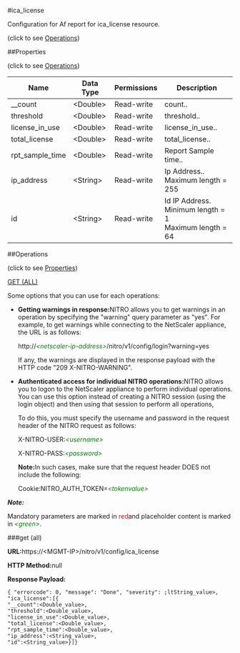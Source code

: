 #ica_license



Configuration for Af report for ica_license resource.

<span>(click to see [Operations](#operations))</span>



##Properties 

<span>(click to see [Operations](#operations))</span>





<table><thead><tr><th>Name</th><th>Data Type</th><th>Permissions</th><th>Description</th></tr></thead><tbody><tr><td>__count</td><td>&lt;Double></td><td>Read-write</td><td>count..</td></tr><tr><td>threshold</td><td>&lt;Double></td><td>Read-write</td><td>threshold..</td></tr><tr><td>license_in_use</td><td>&lt;Double></td><td>Read-write</td><td>license_in_use..</td></tr><tr><td>total_license</td><td>&lt;Double></td><td>Read-write</td><td>total_license..</td></tr><tr><td>rpt_sample_time</td><td>&lt;Double></td><td>Read-write</td><td>Report Sample time..</td></tr><tr><td>ip_address</td><td>&lt;String></td><td>Read-write</td><td>Ip Address..<br>Maximum length = 255</td></tr><tr><td>id</td><td>&lt;String></td><td>Read-write</td><td>Id IP Address.<br>Minimum length = 1<br>Maximum length = 64</td></tr></tbody></table>

##Operations 

<span>(click to see [Properties](#properties))</span>





[GET (ALL)](#get-all)





Some options that you can use for each operations:

<ul><li><p><b>Getting warnings in response:</b>NITRO allows you to get warnings in an operation by specifying the "warning" query parameter as "yes". For example, to get warnings while connecting to the NetScaler appliance, the URL is as follows:</p><p>http://<span style="color:green;font-style:italic;">&lt;netscaler-ip-address&gt;</span>/nitro/v1/config/login?warning=yes</p><p>If any, the warnings are displayed in the response payload with the HTTP code "209 X-NITRO-WARNING".</p></li><li><p><b>Authenticated access for individual NITRO operations:</b>NITRO allows you to logon to the NetScaler appliance to perform individual operations. You can use this option instead of creating a NITRO session (using the login object) and then using that session to perform all operations,</p><p>To do this, you must specify the username and password in the request header of the NITRO request as follows:</p><p>X-NITRO-USER:<span style="color:green;font-style:italic;">&lt;username&gt;</span></p><p>X-NITRO-PASS:<span style="color:green;font-style:italic;">&lt;password&gt;</span></p><p><b>Note:</b>In such cases, make sure that the request header DOES not include the following:</p><p>Cookie:NITRO_AUTH_TOKEN=<span style="color:green;font-style:italic;">&lt;tokenvalue&gt;</span></p></li></ul>







***Note:*** 

Mandatory parameters are marked in <span style="color:#FF0000;">red</span>and placeholder content is marked in <span style="color:green;font-style:italic">&lt;green&gt;</span>.



###get (all)







<b>URL:</b>https://&lt;MGMT-IP&gt;/nitro/v1/config/ica_license

<b>HTTP Method:</b>null

<b>Response Payload: </b>
```
{ "errorcode": 0, "message": "Done", "severity": ;ltString_value>, "ica_license":[{
"__count":<Double_value>,
"threshold":<Double_value>,
"license_in_use":<Double_value>,
"total_license":<Double_value>,
"rpt_sample_time":<Double_value>,
"ip_address":<String_value>,
"id":<String_value>}]}
```







